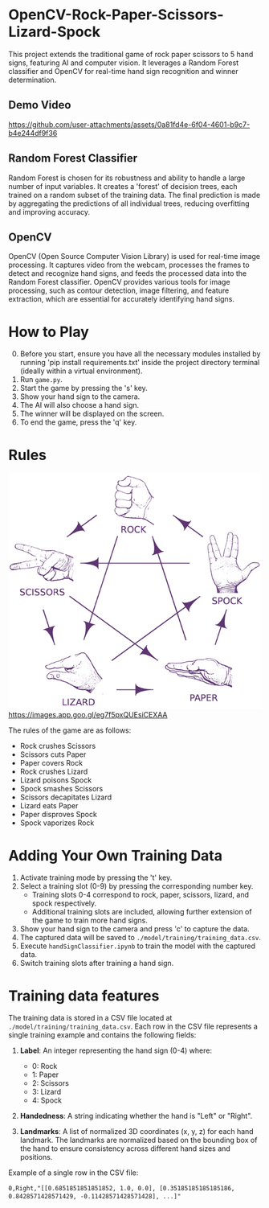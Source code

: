 # OpenCV-Rock-Paper-Scissors-Lizard-Spock
This project extends the traditional game of rock paper scissors to 5 hand signs, featuring AI and computer vision. It leverages a Random Forest classifier and OpenCV for real-time hand sign recognition and winner determination.

## Demo Video
https://github.com/user-attachments/assets/0a81fd4e-6f04-4601-b9c7-b4e244df9f36



## Random Forest Classifier
Random Forest is chosen for its robustness and ability to handle a large number of input variables. It creates a 'forest' of decision trees, each trained on a random subset of the training data. The final prediction is made by aggregating the predictions of all individual trees, reducing overfitting and improving accuracy.

## OpenCV
OpenCV (Open Source Computer Vision Library) is used for real-time image processing. It captures video from the webcam, processes the frames to detect and recognize hand signs, and feeds the processed data into the Random Forest classifier. OpenCV provides various tools for image processing, such as contour detection, image filtering, and feature extraction, which are essential for accurately identifying hand signs.

# How to Play
0. Before you start, ensure you have all the necessary modules installed by running 'pip install requirements.txt' inside the project directory terminal (ideally within a virtual environment).
1. Run `game.py`.
2. Start the game by pressing the 's' key.
3. Show your hand sign to the camera.
4. The AI will also choose a hand sign.
5. The winner will be displayed on the screen.
6. To end the game, press the 'q' key.

# Rules
![Rules Image](./rules.webp)
https://images.app.goo.gl/eg7f5pxQUEsiCEXAA


The rules of the game are as follows:
- Rock crushes Scissors
- Scissors cuts Paper
- Paper covers Rock
- Rock crushes Lizard
- Lizard poisons Spock
- Spock smashes Scissors
- Scissors decapitates Lizard
- Lizard eats Paper
- Paper disproves Spock
- Spock vaporizes Rock


# Adding Your Own Training Data
1. Activate training mode by pressing the 't' key.
2. Select a training slot (0-9) by pressing the corresponding number key.
    - Training slots 0-4 correspond to rock, paper, scissors, lizard, and spock respectively.
    - Additional training slots are included, allowing further extension of the game to train more hand signs.
3. Show your hand sign to the camera and press 'c' to capture the data.
4. The captured data will be saved to `./model/training/training_data.csv`.
5. Execute `handSignClassifier.ipynb` to train the model with the captured data.
6. Switch training slots after training a hand sign.

# Training data features
The training data is stored in a CSV file located at `./model/training/training_data.csv`. Each row in the CSV file represents a single training example and contains the following fields:

1. **Label**: An integer representing the hand sign (0-4) where:
    - 0: Rock
    - 1: Paper
    - 2: Scissors
    - 3: Lizard
    - 4: Spock

2. **Handedness**: A string indicating whether the hand is "Left" or "Right".

3. **Landmarks**: A list of normalized 3D coordinates (x, y, z) for each hand landmark. The landmarks are normalized based on the bounding box of the hand to ensure consistency across different hand sizes and positions.

Example of a single row in the CSV file:
```csv
0,Right,"[[0.6851851851851852, 1.0, 0.0], [0.35185185185185186, 0.8428571428571429, -0.11428571428571428], ...]"
